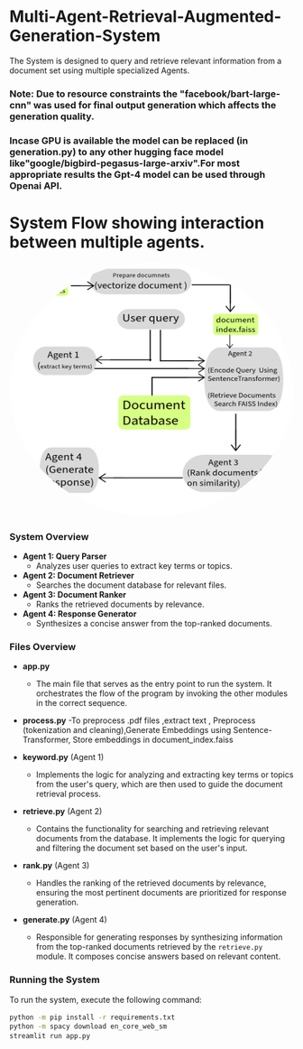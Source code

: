 # Multi-Agent-Retrieval-Augmented-Generation-System

The System is designed to query and retrieve relevant information from a document set using multiple specialized Agents.
### Note: Due to resource constraints the "facebook/bart-large-cnn" was used for final output generation which affects the generation quality.
### Incase  GPU is available the model can be replaced (in generation.py) to any other hugging face model like"google/bigbird-pegasus-large-arxiv".For most appropriate results the Gpt-4 model can be used  through Openai API.

# System Flow showing interaction between multiple agents.

<img src="Flow.png" alt="FLOW" style="width: 800px; height: 450px; border-radius: 50%;">



### System Overview

- **Agent 1: Query Parser**  
  - Analyzes user queries to extract key terms or topics.  
- **Agent 2: Document Retriever**  
  - Searches the document database for relevant files.  
- **Agent 3: Document Ranker**  
  - Ranks the retrieved documents by relevance.  
- **Agent 4: Response Generator**  
  - Synthesizes a concise answer from the top-ranked documents.

### Files Overview

- **app.py** 
  - The main file that serves as the entry point to run the system. It orchestrates the flow of the program by invoking the other modules in the correct sequence.
- **process.py** 
  -To preprocess .pdf files ,extract text , Preprocess  (tokenization and cleaning),Generate Embeddings using Sentence-Transformer, Store embeddings in document_index.faiss

- **keyword.py** (Agent 1)  
  - Implements the logic for analyzing and extracting key terms or topics from the user's query, which are then used to guide the document retrieval process.
- **retrieve.py**  (Agent 2)
  - Contains the functionality for searching and retrieving relevant documents from the database. It implements the logic for querying and filtering the document set based on the user's input.
- **rank.py**  (Agent 3)
  - Handles the ranking of the retrieved documents by relevance, ensuring the most pertinent documents are prioritized for response generation.
- **generate.py**   (Agent 4)
  - Responsible for generating responses by synthesizing information from the top-ranked documents retrieved by the `retrieve.py` module. It composes concise answers based on relevant content.




### Running the System

To run the system, execute the following command:


```bash
python -m pip install -r requirements.txt
python -m spacy download en_core_web_sm
streamlit run app.py


 

